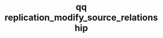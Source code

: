 ---
category: replication
command: replication_modify_source_relationship
keywords: qq, qq_cli, replication_modify_source_relationship
optional_options:
- alternate: []
  help: Unique identifier of the source replication relationship
  name: --id
  required: true
- alternate: []
  help: The target IP address
  name: --new-target-address
  required: false
- alternate: []
  help: Network port to replicate to on the target
  name: --new-target-port
  required: false
- alternate:
  - --timezone
  help: The timezone for the relationship's blackout windows (e.g. America/Los_Angeles
    or UTC). See the time_list_timezones qq command for a complete list of supported
    timezones.
  name: -z
  required: false
permalink: /qq-cli-command-guide/replication/replication_modify_source_relationship.html
positional_options: []
sidebar: qq_cli_command_reference_sidebar
summary: This section explains how to use the <code>qq replication_modify_source_relationship</code>
  command.
synopsis: Modify an existing source replication relationship.
title: qq replication_modify_source_relationship
usage: "qq replication_modify_source_relationship [-h] --id ID [--new-target-address\
  \ NEW_TARGET_ADDRESS] [--new-target-port NEW_TARGET_PORT]\n    [-z TIMEZONE] [--enable-replication\
  \ {true,false}] [--set-source-directory-read-only {true,false}]\n    [--map-local-ids-to-nfs-ids\
  \ {true,false}]"
zendesk_source: qq CLI Command Guide

---